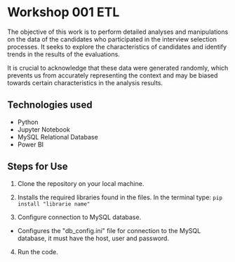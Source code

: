 # Workshop 001 ETL

The objective of this work is to perform detailed analyses and manipulations on the data of the candidates who participated in the interview selection processes. It seeks to explore the characteristics of candidates and identify trends in the results of the evaluations.

It is crucial to acknowledge that these data were generated randomly, which prevents us from accurately representing the context and may be biased towards certain characteristics in the analysis results.


## Technologies  used

- Python
- Jupyter Notebook 
- MySQL Relational Database
- Power BI


## Steps for Use

1. Clone the repository on your local machine.

2. Installs the required libraries found in the files. In the terminal type:
```pip install "librarie name" ```

3. Configure connection to MySQL database.
- Configures the "db_config.ini" file for connection to the MySQL database, it must have the host, user and password.

4. Run the code.

